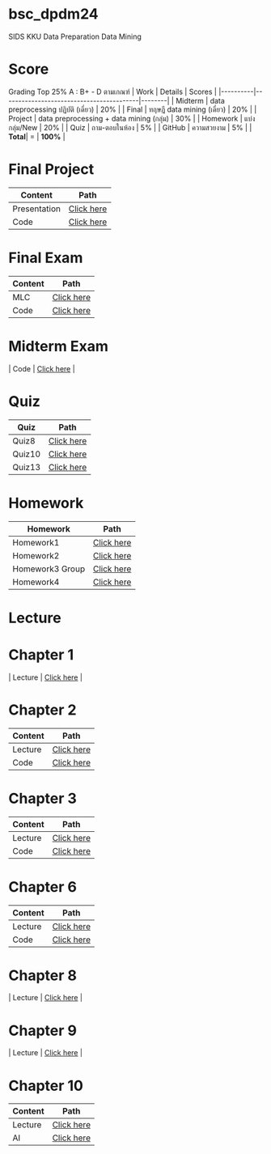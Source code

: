 # bsc_dpdm24
SIDS KKU Data Preparation Data Mining
# Score
Grading Top 25% A : B+ - D ตามเกณฑ์
| Work     | Details                                  | Scores |
|----------|------------------------------------------|--------|
| Midterm  | data preprocessing ปฏิบัติ (เดี่ยว)   | 20%    |
| Final    | ทฤษฎี data mining (เดี่ยว)            | 20%    |
| Project  | data preprocessing + data mining (กลุ่ม) | 30%    |
| Homework | แบ่งกลุ่ม/New                           | 20%    |
| Quiz     | ถาม-ตอบในห้อง                          | 5%     |
| GitHub   | ความสวยงาม                             | 5%     |
| **Total**| =                                      | **100%** |
# Final Project
| Content  | Path |
|----------|------|
| Presentation  | [Click here](https://drive.google.com/file/d/1T6Am3w6fHIlMrsKhej1D89IoOva9CZt3/view?usp=drivesdk) |
| Code  | [Click here](https://github.com/Natkitta252603/bsc_dpdm24/blob/main/Final_project_new.ipynb) |
# Final Exam
| Content  | Path |
|----------|------|
| MLC  | [Click here](https://colab.research.google.com/drive/1ARdCPyjnc3LiEPRUViF6AHuMkE3D-c2x) |
| Code  | [Click here]() |
# Midterm Exam
| Code  | [Click here](https://colab.research.google.com/drive/1uBQqq_dah6AH6_qwhAqq9t7PWEAdr1Yk) |
# Quiz
| Quiz  | Path |
|----------|------|
| Quiz8  | [Click here](Q8.pdf) |
| Quiz10  | [Click here](Q10.pdf) |
| Quiz13  | [Click here](Q13.pdf) |
# Homework
| Homework  | Path |
|----------|------|
| Homework1  | [Click here](https://github.com/Natkitta252603/bsc_dpdm24/blob/main/Data_Preprocessing.ipynb) |
| Homework2  | [Click here](https://github.com/Natkitta252603/bsc_dpdm24/blob/main/Chapter3_Data_Preprocessing.ipynb) |
| Homework3 Group  | [Click here](https://colab.research.google.com/drive/1v-iExNlSvX_mrJYMZOPLF3F0Ch_ad5QS) |
| Homework4  | [Click here](https://drive.google.com/file/d/1ZkqcH0E_HjmLv4mE_7ju9h_q-9bkcSLM/view?usp=drive_link) |
# Lecture
# Chapter 1
| Lecture  | [Click here](https://drive.google.com/file/d/1poa8B1r0hAdAD9Dyo4Ilsp0YX_lPD4ao/view?usp=drivesdk) |
# Chapter 2
| Content  | Path |
|----------|------|
| Lecture  | [Click here](https://drive.google.com/file/d/1E0ItIt5abRDH9YwW4HFS9EQe0GRM_Z3p/view?usp=drivesdk) |
| Code  | [Click here](https://github.com/Natkitta252603/bsc_dpdm24/blob/main/Chapter2_Understanding_Data.ipynb) |
# Chapter 3
| Content  | Path |
|----------|------|
| Lecture  | [Click here](https://drive.google.com/file/d/1IxKKkInk2K3zWWrNJn8ZQphCTDMoPr7g/view?usp=drivesdk) |
| Code  | [Click here](https://github.com/Natkitta252603/bsc_dpdm24/blob/main/Chapter3_Data_Preprocessing.ipynb) |
# Chapter 6
| Content  | Path |
|----------|------|
| Lecture  | [Click here](https://drive.google.com/file/d/1UIhuBefstoo-PN4M9E8WzFLScSTBDT-C/view?usp=drivesdk) |
| Code  | [Click here](Frequent_Patterns_(Association_Rules).ipynb) |
# Chapter 8
| Lecture  | [Click here](https://drive.google.com/file/d/1ENA4uSOAj0aDOEns07dMrUAzjO54Y80v/view?usp=drivesdk) |
# Chapter 9
| Lecture  | [Click here](https://drive.google.com/file/d/1V73k3Y-4dYttY2YGcwIUenYZRAk2Yu6Q/view?usp=drivesdk) |
# Chapter 10
| Content  | Path |
|----------|------|
| Lecture  | [Click here](https://drive.google.com/file/d/110CWlOu4mdI2op9_cmzBXro1gVbzr1jX/view?usp=drivesdk) |
| AI | [Click here](https://drive.google.com/file/d/1KAhmIH19pmiwF-dbyXvLwyqn26OagipJ/view?usp=drive_link) |


